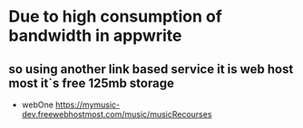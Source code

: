 # Due to high consumption of bandwidth in appwrite

## so using another link based service it is web host most it`s free 125mb storage

- webOne <https://mymusic-dev.freewebhostmost.com/music/musicRecourses>
